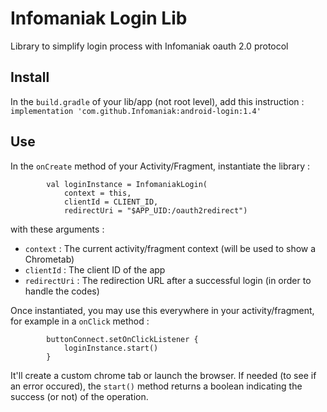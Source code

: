 # Infomaniak Login Lib

Library to simplify login process with Infomaniak oauth 2.0 protocol

## Install

In the `build.gradle` of your lib/app (not root level), add this instruction :\
`implementation 'com.github.Infomaniak:android-login:1.4'`

## Use

In the `onCreate` method of your Activity/Fragment, instantiate the library :
```
		val loginInstance = InfomaniakLogin(
			context = this,
			clientId = CLIENT_ID,
			redirectUri = "$APP_UID:/oauth2redirect")
```

with these arguments :
- `context` : The current activity/fragment context (will be used to show a Chrometab)
- `clientId` : The client ID of the app
- `redirectUri` : The redirection URL after a successful login (in order to handle the codes)

Once instantiated, you may use this everywhere in your activity/fragment, for example in a `onClick` method :

```
		buttonConnect.setOnClickListener {
			loginInstance.start()
		}
```

It'll create a custom chrome tab or launch the browser.
If needed (to see if an error occured), the `start()` method returns a boolean indicating the success (or not) of the operation.
